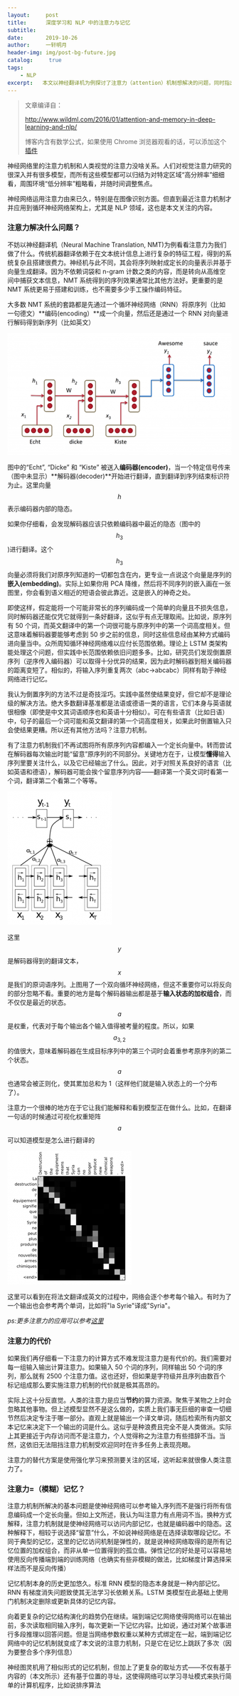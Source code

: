 ```yaml
---
layout:		post
title:  	深度学习和 NLP 中的注意力与记忆
subtitle:   
date:       2019-10-26
author:     一轩明月
header-img: img/post-bg-future.jpg
catalog: 	 true
tags:
    - NLP
excerpt:   本文以神经翻译机为例探讨了注意力（attention）机制想解决的问题，同时指出了该机制引入的高额计算代价，其次在注意力工作方式的启发下尝试从“记忆模式”的角度进行了解释。
---
```


> 文章编译自：
>
> http://www.wildml.com/2016/01/attention-and-memory-in-deep-learning-and-nlp/ 
>
> 博客内含有数学公式，如果使用 Chrome 浏览器观看的话，可以添加这个[插件](https://chrome.google.com/webstore/detail/mathjax-plugin-for-github/ioemnmodlmafdkllaclgeombjnmnbima)

神经网络里的注意力机制和人类视觉的注意力没啥关系。人们对视觉注意力研究的很深入并有很多模型，而所有这些模型都可以归结为对特定区域“高分辨率”细细看，周围环境“低分辨率”粗略看，并随时间调整焦点。

神经网络运用注意力由来已久，特别是在图像识别方面。但直到最近注意力机制才并应用到循环神经网络架构上，尤其是 NLP 领域，这也是本文关注的内容。

### 注意力解决什么问题？

不妨以神经翻译机（Neural Machine Translation, NMT)为例看看注意力为我们做了什么。传统机器翻译依赖于在文本统计信息上进行复杂的特征工程，得到的系统复杂且搭建很费力。神经机与此不同，其会将序列映射成定长的向量表示并基于向量生成翻译。因为不依赖词袋和 n-gram 计数之类的内容，而是转向从高维空间中捕获文本信息，NMT 系统得到的序列效果通常比其他方法好。更重要的是 NMT 系统更易于搭建和训练，也不需要多少手工操作编码特征。

大多数 NMT 系统的套路都是先通过一个循环神经网络（RNN）将原序列（比如一句德文）**编码(encoding）**成一个向量，然后还是通过一个 RNN 对向量进行解码得到新序列（比如英文）

![](https://raw.githubusercontent.com/LibertyDream/diy_img_host/master/img/2019-10-26_nmt_eg.png)

  图中的“Echt”, “Dicke” 和 “Kiste”  被送入**编码器(encoder)**，当一个特定信号传来（图中未显示）**解码器(decoder)**开始进行翻译，直到翻译到序列结束标识符为止。这里向量 $$h$$ 表示编码器内部的隐态。

如果你仔细看，会发现解码器应该只依赖编码器中最近的隐态（图中的$$h_3$$)进行翻译。这个 $$h_3$$ 向量必须将我们对原序列知道的一切都包含在内，更专业一点说这个向量是序列的**嵌入(embedding)**。实际上如果你用 PCA 降维，然后将不同序列的嵌入画在一张图里，你会看到语义相近的短语会彼此靠近。这是嵌入的神奇之处。

即使这样，假定能将一个可能非常长的序列编码成一个简单的向量且不损失信息，同时解码器还能仅凭它就得到一条好翻译，这似乎有点无理取闹。比如说，原序列有 50 个词，而英文翻译中的第一个词很可能与原序列中的第一个词高度相关。但这意味着解码器要能够考虑到 50 步之前的信息，同时这些信息经由某种方式编码进向量当中。众所周知循环神经网络难以应付长范围依赖。理论上 LSTM 类架构能处理这个问题，但实践中长范围依赖依旧问题多多。比如，研究员们发现倒置原序列（逆序传入编码器）可以取得十分优异的结果，因为此时解码器到相关编码器的距离变短了。相似的，将输入序列重复两次（abc->abcabc）同样有助于神经网络进行记忆。

我认为倒置序列的方法不过是奇技淫巧。实践中虽然使结果变好，但它却不是理论级的解决方法。绝大多数翻译基准都是法语或德语一类的语言，它们本身与英语就很相像（即使是中文其词语顺序也和英语十分相似）。可在有些语言（比如日语）中，句子的最后一个词可能和英文翻译的第一个词高度相关，如果此时倒置输入只会使结果更糟。所以还有其他方法吗？注意力机制。

有了注意力机制我们不再试图将所有原序列内容都编入一个定长向量中。转而尝试在解码器每次输出时能“留意”原序列的不同部分。关键地方在于，让模型**懂得**输入序列里要关注什么，以及它已经输出了什么。因此，对于对照关系良好的语言（比如英语和德语），解码器可能会挨个留意序列内容——翻译第一个英文词时看第一个词，翻译第二个看第二个等等。

![](https://raw.githubusercontent.com/LibertyDream/diy_img_host/master/img/2019-10-26_attention_xy.png)

这里 $$y$$ 是解码器得到的翻译文本， $$x$$ 是我们的原词语序列。上图用了一个双向循环神经网络，但这不重要你可以将反向的部分忽略不看。重要的地方是每个解码器输出都是基于**输入状态的加权组合**，而不仅仅是最近的状态。$$a$$ 是权重，代表对于每个输出各个输入值得被考量的程度。所以，如果 $$a_{3,2}$$ 的值很大，意味着解码器在生成目标序列中的第三个词时会着重参考原序列的第二个状态。$$a$$ 也通常会被正则化，使其累加总和为 1（这样他们就是输入状态上的一个分布了）。

注意力一个很棒的地方在于它让我们能解释和看到模型正在做什么。比如，在翻译一句话的时候通过可视化权重矩阵 $$a$$ 可以知道模型是怎么进行翻译的

![](https://raw.githubusercontent.com/LibertyDream/diy_img_host/master/img/2019-10-26_visual_translation.png)

这里可以看到在将法文翻译成英文的过程中，网络会逐个参考每个输入。有时为了一个输出也会参考两个单词，比如将"la Syrie"译成"Syria"。

*ps:更多注意力的应用可以参考[这里](https://libertydream.github.io/2019/10/05/注意力和增强循环神经网络/)* 

### 注意力的代价

如果我们再仔细看一下注意力的计算方式不难发现注意力是有代价的。我们需要对每一组输入输出计算注意力。如果输入 50 个词的序列，同样输出 50 个词的序列，那么就有 2500 个注意力值。这也还好，但如果是字符级并且序列由数百个标记组成那么要实施注意力机制的代价就是极其高昂的。

实际上这十分反直觉。人类的注意力是应当**节约**的算力资源。聚焦于某物之上时会忽略其他事物。但上述模型显然不是这么做的，实质上我们事无巨细的审查一切细节然后决定专注于哪一部分。直观上就是输出一个译文单词，随后检索所有内部文本记忆来决定下一个输出的词是什么。这似乎是种浪费且完全不是人类做派。实际上其更接近于内存访问而不是注意力，个人觉得称之为注意力有些措辞不当。当然，这依旧无法阻挡注意力机制受欢迎同时在许多任务上表现亮眼。

注意力的替代方案是使用强化学习来预测要关注的区域，这听起来就很像人类注意力了。

### 注意力=（模糊）记忆？

注意力机制所解决的基本问题是使神经网络可以参考输入序列而不是强行将所有信息编码成一个定长向量。但如上文所述，我认为叫注意力有点用词不当。换种方式解释，注意力机制就是使神经网络可以访问内部记忆，也就是编码器中的隐态。这种解释下，相较于说选择“留意”什么，不如说神经网络是在选择读取哪段记忆。不同于典型的记忆，这里的记忆访问机制是弹性的，就是说神经网络取得的是所有记忆位置的加权组合，而非从单一位置得到的孤立值。弹性记忆的好处是可以容易地使用反向传播端到端的训练网络（也确实有些非模糊的做法，比如梯度计算选择采样法而不是反向传播）

记忆机制本身的历史更加悠久。标准 RNN 模型的隐态本身就是一种内部记忆。RNN 有梯度消失问题致使其无法学习长依赖关系。LSTM 类模型在此基础上使用门机制决定删除或更新具体的记忆内容。

向着更复杂的记忆结构演化的趋势仍在继续。端到端记忆网络使得网络可以在输出前，多次读取相同输入序列，每次更新一下记忆内容。比如说，通过对某个故事进行多段推理以回答问题。但是当网络参数权重以某种方式绑定在一起，端到端记忆网络中的记忆机制就变成了本文说的注意力机制，只是它在记忆上跳跃了多次（因为要整合多个序列信息）

神经图灵机用了相似形式的记忆机制，但加上了更复杂的取址方式——不仅有基于内容的（本文所示）还有基于位置的寻址，这使得网络可以学习寻址模式来执行简单的计算机程序，比如说排序算法

